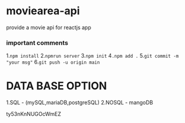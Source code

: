 
# moviearea-api
provide a movie api for 
reactjs app

### important comments


1.`npm install`
2.`npmrun server`
3.`npm init`
4`.npm add .`
5.`git commit -m "your msg"`
6.`git push -u origin main`



# DATA BASE OPTION
1.SQL - (mySQL,mariaDB,postgreSQL)
2.NOSQL - mangoDB



ty53nKnNUGOcWmEZ